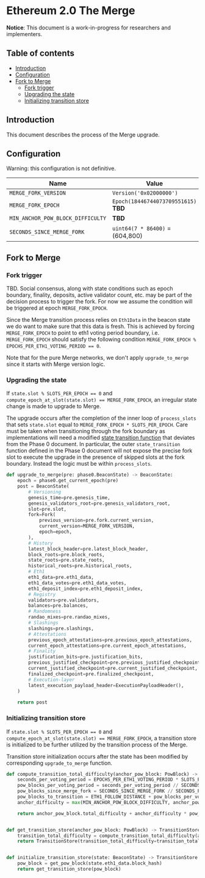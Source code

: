 # Ethereum 2.0 The Merge

**Notice**: This document is a work-in-progress for researchers and implementers.

## Table of contents

<!-- START doctoc generated TOC please keep comment here to allow auto update -->
<!-- DON'T EDIT THIS SECTION, INSTEAD RE-RUN doctoc TO UPDATE -->

- [Introduction](#introduction)
- [Configuration](#configuration)
- [Fork to Merge](#fork-to-merge)
  - [Fork trigger](#fork-trigger)
  - [Upgrading the state](#upgrading-the-state)
  - [Initializing transition store](#initializing-transition-store)

<!-- END doctoc generated TOC please keep comment here to allow auto update -->

## Introduction

This document describes the process of the Merge upgrade.

## Configuration

Warning: this configuration is not definitive.

| Name | Value |
| - | - |
| `MERGE_FORK_VERSION` | `Version('0x02000000')` |
| `MERGE_FORK_EPOCH` | `Epoch(18446744073709551615)` **TBD** |
| `MIN_ANCHOR_POW_BLOCK_DIFFICULTY` | **TBD** |
| `SECONDS_SINCE_MERGE_FORK` | `uint64(7 * 86400)` = (604,800) |

## Fork to Merge

### Fork trigger

TBD. Social consensus, along with state conditions such as epoch boundary, finality, deposits, active validator count, etc. may be part of the decision process to trigger the fork. For now we assume the condition will be triggered at epoch `MERGE_FORK_EPOCH`.

Since the Merge transition process relies on `Eth1Data` in the beacon state we do want to make sure that this data is fresh. This is achieved by forcing `MERGE_FORK_EPOCH` to point to eth1 voting period boundary, i.e. `MERGE_FORK_EPOCH` should satisfy the following condition `MERGE_FORK_EPOCH % EPOCHS_PER_ETH1_VOTING_PERIOD == 0`.

Note that for the pure Merge networks, we don't apply `upgrade_to_merge` since it starts with Merge version logic.

### Upgrading the state

If `state.slot % SLOTS_PER_EPOCH == 0` and `compute_epoch_at_slot(state.slot) == MERGE_FORK_EPOCH`, an irregular state change is made to upgrade to Merge.

The upgrade occurs after the completion of the inner loop of `process_slots` that sets `state.slot` equal to `MERGE_FORK_EPOCH * SLOTS_PER_EPOCH`.
Care must be taken when transitioning through the fork boundary as implementations will need a modified [state transition function](../phase0/beacon-chain.md#beacon-chain-state-transition-function) that deviates from the Phase 0 document.
In particular, the outer `state_transition` function defined in the Phase 0 document will not expose the precise fork slot to execute the upgrade in the presence of skipped slots at the fork boundary. Instead the logic must be within `process_slots`.

```python
def upgrade_to_merge(pre: phase0.BeaconState) -> BeaconState:
    epoch = phase0.get_current_epoch(pre)
    post = BeaconState(
        # Versioning
        genesis_time=pre.genesis_time,
        genesis_validators_root=pre.genesis_validators_root,
        slot=pre.slot,
        fork=Fork(
            previous_version=pre.fork.current_version,
            current_version=MERGE_FORK_VERSION,
            epoch=epoch,
        ),
        # History
        latest_block_header=pre.latest_block_header,
        block_roots=pre.block_roots,
        state_roots=pre.state_roots,
        historical_roots=pre.historical_roots,
        # Eth1
        eth1_data=pre.eth1_data,
        eth1_data_votes=pre.eth1_data_votes,
        eth1_deposit_index=pre.eth1_deposit_index,
        # Registry
        validators=pre.validators,
        balances=pre.balances,
        # Randomness
        randao_mixes=pre.randao_mixes,
        # Slashings
        slashings=pre.slashings,
        # Attestations
        previous_epoch_attestations=pre.previous_epoch_attestations,
        current_epoch_attestations=pre.current_epoch_attestations,
        # Finality
        justification_bits=pre.justification_bits,
        previous_justified_checkpoint=pre.previous_justified_checkpoint,
        current_justified_checkpoint=pre.current_justified_checkpoint,
        finalized_checkpoint=pre.finalized_checkpoint,
        # Execution-layer
        latest_execution_payload_header=ExecutionPayloadHeader(),
    )
    
    return post
```

### Initializing transition store

If `state.slot % SLOTS_PER_EPOCH == 0` and `compute_epoch_at_slot(state.slot) == MERGE_FORK_EPOCH`, a transition store is initialized to be further utilized by the transition process of the Merge.

Transition store initialization occurs after the state has been modified by corresponding `upgrade_to_merge` function.

```python
def compute_transition_total_difficulty(anchor_pow_block: PowBlock) -> uint256:
    seconds_per_voting_period = EPOCHS_PER_ETH1_VOTING_PERIOD * SLOTS_PER_EPOCH * SECONDS_PER_SLOT
    pow_blocks_per_voting_period = seconds_per_voting_period // SECONDS_PER_ETH1_BLOCK
    pow_blocks_since_merge_fork = SECONDS_SINCE_MERGE_FORK // SECONDS_PER_ETH1_BLOCK
    pow_blocks_to_transition = ETH1_FOLLOW_DISTANCE + pow_blocks_per_voting_period + pow_blocks_since_merge_fork
    anchor_difficulty = max(MIN_ANCHOR_POW_BLOCK_DIFFICULTY, anchor_pow_block.difficulty)

    return anchor_pow_block.total_difficulty + anchor_difficulty * pow_blocks_to_transition


def get_transition_store(anchor_pow_block: PowBlock) -> TransitionStore:
    transition_total_difficulty = compute_transition_total_difficulty(anchor_pow_block)
    return TransitionStore(transition_total_difficulty=transition_total_difficulty)


def initialize_transition_store(state: BeaconState) -> TransitionStore:
    pow_block = get_pow_block(state.eth1_data.block_hash)
    return get_transition_store(pow_block)
```
